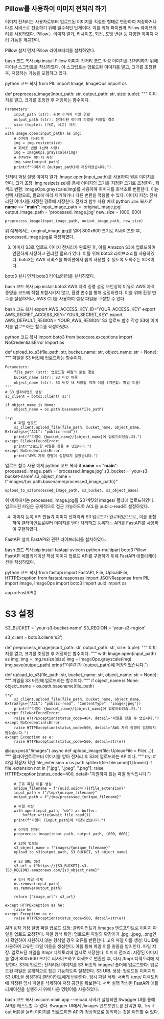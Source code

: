 ## Pillow를 사용하여 이미지 전처리 하기
이미지 전처리는 사용자로부터 업로드된 이미지를 적절한 형태로 변환하여 저장하거나 다른 서비스로 전송하기 위해 필수적인 단계이다. 이를 위해 파이썬의 Pillow 라이브러리를 사용하였다. Pillow는 이미지 열기, 리사이즈, 회전, 포맷 변환 등 다양한 이미지 처리 기능을 제공한다.

Pillow 설치
먼저 Pillow 라이브러리를 설치하였다.

bash
코드 복사
pip install Pillow
이미지 전처리 코드 작성
이미지를 전처리하기 위해 파이썬 스크립트를 작성하였다. 이 스크립트는 업로드된 이미지를 열고, 크기를 조정한 후, 저장하는 기능을 포함하고 있다.

python
코드 복사
from PIL import Image, ImageOps
import os

def preprocess_image(input_path: str, output_path: str, size: tuple):
    """
    이미지를 열고, 크기를 조정한 후 저장하는 함수이다.
    
    Parameters:
        input_path (str): 원본 이미지 파일 경로
        output_path (str): 전처리된 이미지 파일을 저장할 경로
        size (tuple): (가로, 세로) 크기
    """
    with Image.open(input_path) as img:
        # 이미지 리사이즈
        img = img.resize(size)
        # 회색조 변환 (선택 사항)
        img = ImageOps.grayscale(img)
        # 전처리된 이미지 저장
        img.save(output_path)
        print(f"이미지가 {output_path}에 저장되었습니다.")
전처리 과정 설명
이미지 열기: Image.open(input_path)를 사용하여 원본 이미지를 연다.
크기 조정: img.resize(size)를 통해 이미지의 크기를 지정한 크기로 조정한다.
회색조 변환: ImageOps.grayscale(img)를 사용하여 이미지를 회색조로 변환한다. 이는 선택 사항으로, 필요에 따라 제거하거나 다른 변환을 적용할 수 있다.
이미지 저장: 전처리된 이미지를 지정한 경로에 저장한다.
전처리 함수 사용 예제
python
코드 복사
if __name__ == "__main__":
    input_image_path = 'original_image.jpg'
    output_image_path = 'processed_image.jpg'
    new_size = (800, 600)
    
    preprocess_image(input_image_path, output_image_path, new_size)
위 예제에서는 original_image.jpg를 열어 800x600 크기로 리사이즈한 후, processed_image.jpg로 저장하였다.

3. 이미지 S3로 업로드
이미지 전처리가 완료된 후, 이를 Amazon S3에 업로드하여 안전하게 저장하고 관리할 필요가 있다. 이를 위해 boto3 라이브러리를 사용하였다. boto3는 AWS 서비스를 파이썬에서 쉽게 사용할 수 있도록 도와주는 SDK이다.

boto3 설치
먼저 boto3 라이브러리를 설치하였다.

bash
코드 복사
pip install boto3
AWS 자격 증명 설정
보안상의 이유로 AWS 자격 증명을 코드에 직접 포함시키지 않고, 환경 변수를 통해 설정하였다. 이를 위해 환경 변수를 설정하거나, AWS CLI를 사용하여 설정 파일을 구성할 수 있다.

bash
코드 복사
export AWS_ACCESS_KEY_ID='YOUR_ACCESS_KEY'
export AWS_SECRET_ACCESS_KEY='YOUR_SECRET_KEY'
export AWS_DEFAULT_REGION='YOUR_AWS_REGION'
S3 업로드 함수 작성
S3에 이미지를 업로드하는 함수를 작성하였다.

python
코드 복사
import boto3
from botocore.exceptions import NoCredentialsError
import os

def upload_to_s3(file_path: str, bucket_name: str, object_name: str = None):
    """
    파일을 S3 버킷에 업로드하는 함수이다.
    
    Parameters:
        file_path (str): 업로드할 파일의 로컬 경로
        bucket_name (str): S3 버킷 이름
        object_name (str): S3 버킷 내 저장할 객체 이름 (기본값: 파일 이름)
    """
    # S3 클라이언트 생성
    s3_client = boto3.client('s3')
    
    if object_name is None:
        object_name = os.path.basename(file_path)
    
    try:
        # 파일 업로드
        s3_client.upload_file(file_path, bucket_name, object_name, ExtraArgs={"ACL": "public-read"})
        print(f"파일이 {bucket_name}/{object_name}에 업로드되었습니다.")
    except FileNotFoundError:
        print("업로드할 파일을 찾을 수 없습니다.")
    except NoCredentialsError:
        print("AWS 자격 증명이 설정되지 않았습니다.")
업로드 함수 사용 예제
python
코드 복사
if __name__ == "__main__":
    processed_image_path = 'processed_image.jpg'
    s3_bucket = 'your-s3-bucket-name'
    s3_object_name = f"images/{os.path.basename(processed_image_path)}"
    
    upload_to_s3(processed_image_path, s3_bucket, s3_object_name)
위 예제에서는 processed_image.jpg를 S3 버킷의 images/ 폴더에 업로드하였다. 업로드된 파일은 공개적으로 접근 가능하도록 ACL을 public-read로 설정하였다.

4. 이미지 등록 API 만들기
이미지 전처리와 S3 업로드가 완료되었으므로, 이를 통합하여 클라이언트로부터 이미지를 받아 처리하고 등록하는 API를 FastAPI를 사용하여 구현하였다.

FastAPI 설치
FastAPI와 관련 라이브러리를 설치하였다.

bash
코드 복사
pip install fastapi uvicorn python-multipart boto3 Pillow
FastAPI 애플리케이션 작성
이미지 업로드 API를 구현하기 위해 FastAPI 애플리케이션을 작성하였다.

python
코드 복사
from fastapi import FastAPI, File, UploadFile, HTTPException
from fastapi.responses import JSONResponse
from PIL import Image, ImageOps
import boto3
import uuid
import os

app = FastAPI()

# S3 설정
S3_BUCKET = 'your-s3-bucket-name'
S3_REGION = 'your-s3-region'

s3_client = boto3.client('s3')

def preprocess_image(input_path: str, output_path: str, size: tuple):
    """
    이미지를 열고, 크기를 조정한 후 저장하는 함수이다.
    """
    with Image.open(input_path) as img:
        img = img.resize(size)
        img = ImageOps.grayscale(img)
        img.save(output_path)
        print(f"이미지가 {output_path}에 저장되었습니다.")

def upload_to_s3(file_path: str, bucket_name: str, object_name: str = None):
    """
    파일을 S3 버킷에 업로드하는 함수이다.
    """
    if object_name is None:
        object_name = os.path.basename(file_path)
    
    try:
        s3_client.upload_file(file_path, bucket_name, object_name, ExtraArgs={"ACL": "public-read", "ContentType": "image/jpeg"})
        print(f"파일이 {bucket_name}/{object_name}에 업로드되었습니다.")
    except FileNotFoundError:
        raise HTTPException(status_code=404, detail="파일을 찾을 수 없습니다.")
    except NoCredentialsError:
        raise HTTPException(status_code=500, detail="AWS 자격 증명이 설정되지 않았습니다.")
    except Exception as e:
        raise HTTPException(status_code=500, detail=str(e))

@app.post("/images")
async def upload_image(file: UploadFile = File(...)):
    """
    클라이언트로부터 이미지를 받아 전처리 후 S3에 업로드하는 API이다.
    """
    try:
        # 파일 확장자 확인
        file_extension = os.path.splitext(file.filename)[1].lower()
        if file_extension not in [".jpg", ".jpeg", ".png"]:
            raise HTTPException(status_code=400, detail="지원하지 않는 파일 형식입니다.")
        
        # 고유 파일 이름 생성
        unique_filename = f"{uuid.uuid4()}{file_extension}"
        input_path = f"/tmp/{unique_filename}"
        output_path = f"/tmp/processed_{unique_filename}"
        
        # 파일 저장
        with open(input_path, "wb") as buffer:
            buffer.write(await file.read())
        print(f"파일이 {input_path}에 저장되었습니다.")
        
        # 이미지 전처리
        preprocess_image(input_path, output_path, (800, 600))
        
        # S3에 업로드
        s3_object_name = f"images/{unique_filename}"
        upload_to_s3(output_path, S3_BUCKET, s3_object_name)
        
        # S3 URL 생성
        s3_url = f"https://{S3_BUCKET}.s3.{S3_REGION}.amazonaws.com/{s3_object_name}"
        
        # 임시 파일 삭제
        os.remove(input_path)
        os.remove(output_path)
        
        return {"image_url": s3_url}
    
    except HTTPException as he:
        raise he
    except Exception as e:
        raise HTTPException(status_code=500, detail=str(e))
API 동작 과정 설명
파일 업로드 요청: 클라이언트가 /images 엔드포인트로 이미지 파일을 업로드 요청한다.
파일 형식 확인: 업로드된 파일의 확장자가 .jpg, .jpeg, .png인지 확인하여 지원하지 않는 형식일 경우 오류를 반환한다.
고유 파일 이름 생성: UUID를 사용하여 고유한 파일 이름을 생성한다. 이를 통해 파일 이름 충돌을 방지한다.
파일 저장: 업로드된 파일을 /tmp/ 디렉토리에 임시로 저장한다.
이미지 전처리: 저장된 이미지를 열어 800x600 크기로 리사이즈하고 회색조로 변환한 후, 다시 /tmp/ 디렉토리에 저장한다.
S3에 업로드: 전처리된 이미지를 S3 버킷의 images/ 폴더에 업로드한다. 업로드된 파일은 공개적으로 접근 가능하도록 설정한다.
S3 URL 생성: 업로드된 이미지의 S3 URL을 생성하여 클라이언트에게 반환한다.
임시 파일 삭제: 서버의 /tmp/ 디렉토리에 저장된 임시 파일을 삭제하여 저장 공간을 확보한다.
서버 실행
작성한 FastAPI 애플리케이션을 실행하기 위해 다음 명령어를 사용하였다.

bash
코드 복사
uvicorn main:app --reload
서버가 실행되면 Swagger UI를 통해 API를 테스트할 수 있다. Swagger UI에서 /images 엔드포인트를 선택한 후, Try it out 버튼을 눌러 이미지를 업로드하면 API가 정상적으로 동작하는 것을 확인할 수 있다.

